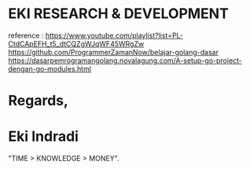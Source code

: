 # EKI RESEARCH & DEVELOPMENT

reference : 
https://www.youtube.com/playlist?list=PL-CtdCApEFH_t5_dtCQZgWJqWF45WRgZw
https://github.com/ProgrammerZamanNow/belajar-golang-dasar
https://dasarpemrogramangolang.novalagung.com/A-setup-go-project-dengan-go-modules.html

# Regards,

# Eki Indradi
"TIME > KNOWLEDGE > MONEY".